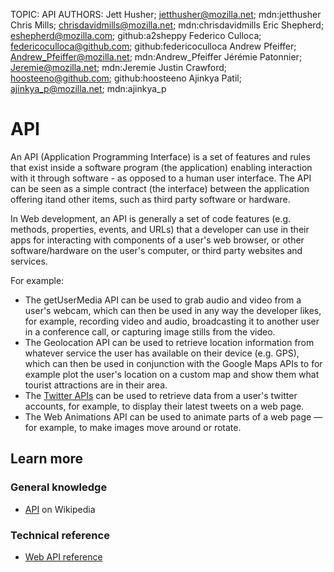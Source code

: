 TOPIC: API
AUTHORS: Jett Husher; jetthusher@mozilla.net; mdn:jetthusher
         Chris Mills; chrisdavidmills@mozilla.net; mdn:chrisdavidmills
         Eric Shepherd; eshepherd@mozilla.com; github:a2sheppy
         Federico Culloca; federicoculloca@github.com; github:federicoculloca
         Andrew Pfeiffer; Andrew_Pfeiffer@mozilla.net; mdn:Andrew_Pfeiffer
         Jérémie Patonnier; Jeremie@mozilla.net; mdn:Jeremie
         Justin Crawford; hoosteeno@github.com; github:hoosteeno
         Ajinkya Patil; ajinkya_p@mozilla.net; mdn:ajinkya_p

# API

An API (Application Programming Interface) is a set of features and rules that exist inside a software
program (the application) enabling interaction with it through software - as opposed to a human user
interface. The API can be seen as a simple contract (the interface) between the application offering
itand other items, such as third party software or hardware.

In Web development, an API is generally a set of code features (e.g. methods, properties, events,
and URLs) that a developer can use in their apps for interacting with components of a user's web browser,
or other software/hardware on the user's computer, or third party websites and services.

For example:

- The getUserMedia API can be used to grab audio and video from a user's webcam, which can
then be used in any way the developer likes, for example, recording video and audio,
broadcasting it to another user in a conference call, or capturing image stills from the video.
- The Geolocation API can be used to retrieve location information from whatever service the
user has available on their device (e.g. GPS), which can then be used in conjunction with the
Google Maps APIs to for example plot the user's location on a custom map and show them what
tourist attractions are in their area.
- The [Twitter APIs](https://dev.twitter.com/overview/api) can be used to retrieve
data from a user's twitter accounts, for example,
to display their latest tweets on a web page.
- The Web Animations API can be used to animate parts of a web page — for example,
to make images move around or rotate.

## Learn more

### General knowledge

- [API](https://en.wikipedia.org/wiki/Application_programming_interface) on Wikipedia

### Technical reference

- [Web API reference](https://developer.mozilla.org/en-US/docs/Web/API)
